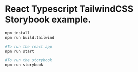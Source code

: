 # React Typescript TailwindCSS Storybook example.

```bash
npm install
npm run build:tailwind

#To run the react app
npm run start

#To run the storybook
npm run storybook

```

